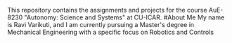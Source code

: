 
This repository contains the  assignments and projects for the course AuE-8230 "Autonomy: Science and Systems" at CU-ICAR.
#About Me
My name is Ravi Varikuti, and I am currently pursuing a Master's degree in Mechanical Engineering with a specific focus on Robotics and Controls
